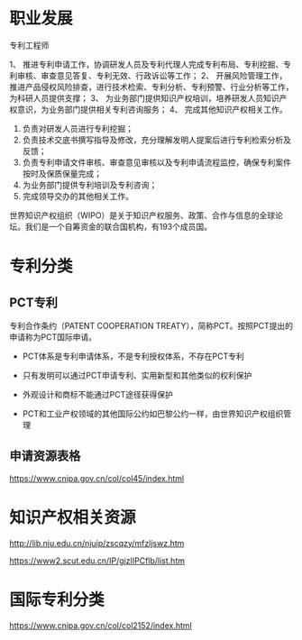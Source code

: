 # 职业发展

专利工程师

1、 推进专利申请工作，协调研发人员及专利代理人完成专利布局、专利挖掘、专利审核、审查意见答复、专利无效、行政诉讼等工作；
2、 开展风险管理工作，推进产品侵权风险排查，进行技术检索、专利分析、专利预警、行业分析等工作，为科研人员提供支撑；
3、 为业务部门提供知识产权培训，培养研发人员知识产权意识，为业务部门提供相关专利咨询服务；
4、 完成其他知识产权相关工作。


1. 负责对研发人员进行专利挖掘；
2. 负责技术交底书撰写指导及修改，充分理解发明人提案后进行专利检索分析及反馈；
3. 负责专利申请文件审核、审查意见审核以及专利申请流程监控，确保专利案件按时及保质保量完成；
4. 为业务部门提供专利培训及专利咨询；
5. 完成领导交办的其他相关工作。

世界知识产权组织（WIPO）是关于知识产权服务、政策、合作与信息的全球论坛。我们是一个自筹资金的联合国机构，有193个成员国。


# 专利分类

## PCT专利

专利合作条约（PATENT COOPERATION TREATY），简称PCT。按照PCT提出的申请称为PCT国际申请。

- PCT体系是专利申请体系，不是专利授权体系，不存在PCT专利

- 只有发明可以通过PCT申请专利、实用新型和其他类似的权利保护

- 外观设计和商标不能通过PCT途径获得保护

- PCT和工业产权领域的其他国际公约如巴黎公约一样，由世界知识产权组织管理

## 申请资源表格

https://www.cnipa.gov.cn/col/col45/index.html

# 知识产权相关资源

http://lib.nju.edu.cn/njuip/zscqzy/mfzljswz.htm

https://www2.scut.edu.cn/IP/gjzlIPCflb/list.htm

# 国际专利分类

https://www.cnipa.gov.cn/col/col2152/index.html
